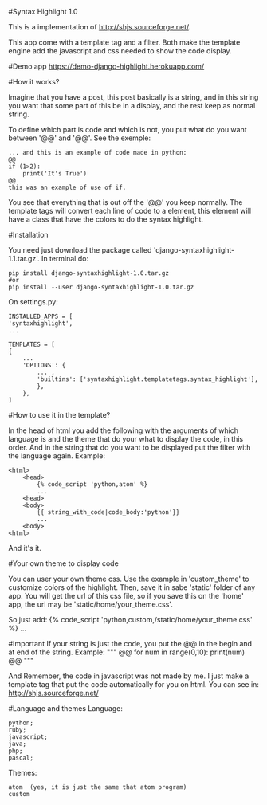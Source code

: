#Syntax Highlight 1.0

This is a implementation of http://shjs.sourceforge.net/. 

This app come with a template tag and a filter. Both make the template engine
add the javascript and css needed to show the code display.

#Demo app
https://demo-django-highlight.herokuapp.com/

#How it works?

Imagine that you have a post, this post basically is a string, and in this string
you want that some part of this be in a display, and the rest keep as normal string.

To define which part is code and which is not, you put what do you want between
'@@' and '@@'. See the exemple:

    ... and this is an example of code made in python:
    @@
    if (1>2):
        print('It's True') 
    @@
    this was an example of use of if.

You see that everything that is out off the '@@' you keep normally.
The template tags will convert each line of code to a <span> element, this element
will have a class that have the colors to do the syntax highlight.

#Installation

You need just download the package called 'django-syntaxhighlight-1.1.tar.gz'.
In terminal do:

    pip install django-syntaxhighlight-1.0.tar.gz
    #or
    pip install --user django-syntaxhighlight-1.0.tar.gz

On settings.py:

    INSTALLED_APPS = [
    'syntaxhighlight',
    ...

    TEMPLATES = [
    {
        ...
        'OPTIONS': {
            ... ,
            'builtins': ['syntaxhighlight.templatetags.syntax_highlight'],
            },
        },
    ]

#How to use it in the template?

In the head of html you add the following with the arguments of which language is and
the theme that do your what to display the code, in this order.
And in the string that do you want to be displayed put the filter with the language again.
Example:

    <html>
        <head>
            {% code_script 'python,atom' %}
            ...
        <head>
        <body>
            {{ string_with_code|code_body:'python'}}
            ...
        <body>
    <html>

And it's it.

#Your own theme to display code

You can user your own theme css. Use the example in 'custom_theme' to customize colors of the highlight.
Then, save it in sabe 'static' folder of any app. You will get the url of this css file, so if you save this on the
'home' app, the url may be 'static/home/your_theme.css'.

So just add:
    <html>
        <head>
            {% code_script 'python,custom,/static/home/your_theme.css' %}
    ...

#Important
If your string is just the code, you put the @@ in the begin and at end of the string. Example:
"""
@@
    for num in range(0,10):
        print(num)
@@
"""  

And Remember, the code in javascript was not made by me. I just make a template tag that put
the code automatically for you on html.
You can see in: http://shjs.sourceforge.net/

#Language and themes
Language:

    python;
    ruby;
    javascript;
    java;
    php;
    pascal;
    

Themes:

    atom  (yes, it is just the same that atom program)
    custom
